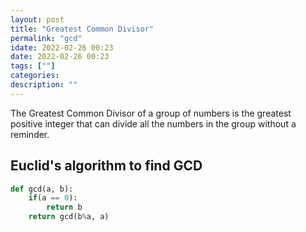 ```yaml
---
layout: post
title: "Greatest Common Divisor"
permalink: "gcd"
idate: 2022-02-26 00:23
date: 2022-02-26 00:23
tags: [""]
categories:
description: ""
---
```


The Greatest Common Divisor of a group of numbers is the greatest positive
integer that can divide all the numbers in the group without a reminder. 

## Euclid's algorithm to find GCD

```python
def gcd(a, b):
	if(a == 0):
		return b
	return gcd(b%a, a)
```
